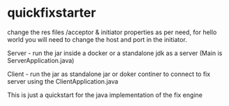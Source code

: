 # quickfixstarter

change the res files /acceptor & initiator properties as per need, for hello world you will need to change the
host and port in the initiator.

Server - run the jar inside a docker or a standalone jdk as a server (Main is ServerApplication.java)

Client - run the jar as standalone jar or doker continer to connect to fix server using the ClientApplication.java 


This is just a quickstart for the java implementation of the fix engine 
